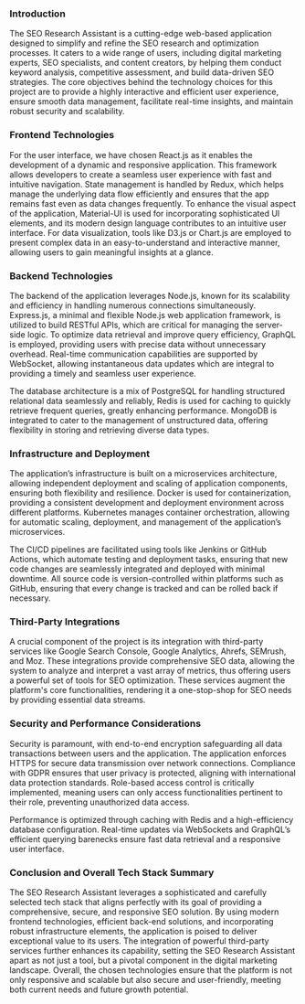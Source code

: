 ### Introduction

The SEO Research Assistant is a cutting-edge web-based application designed to simplify and refine the SEO research and optimization processes. It caters to a wide range of users, including digital marketing experts, SEO specialists, and content creators, by helping them conduct keyword analysis, competitive assessment, and build data-driven SEO strategies. The core objectives behind the technology choices for this project are to provide a highly interactive and efficient user experience, ensure smooth data management, facilitate real-time insights, and maintain robust security and scalability.

### Frontend Technologies

For the user interface, we have chosen React.js as it enables the development of a dynamic and responsive application. This framework allows developers to create a seamless user experience with fast and intuitive navigation. State management is handled by Redux, which helps manage the underlying data flow efficiently and ensures that the app remains fast even as data changes frequently. To enhance the visual aspect of the application, Material-UI is used for incorporating sophisticated UI elements, and its modern design language contributes to an intuitive user interface. For data visualization, tools like D3.js or Chart.js are employed to present complex data in an easy-to-understand and interactive manner, allowing users to gain meaningful insights at a glance.

### Backend Technologies

The backend of the application leverages Node.js, known for its scalability and efficiency in handling numerous connections simultaneously. Express.js, a minimal and flexible Node.js web application framework, is utilized to build RESTful APIs, which are critical for managing the server-side logic. To optimize data retrieval and improve query efficiency, GraphQL is employed, providing users with precise data without unnecessary overhead. Real-time communication capabilities are supported by WebSocket, allowing instantaneous data updates which are integral to providing a timely and seamless user experience.

The database architecture is a mix of PostgreSQL for handling structured relational data seamlessly and reliably, Redis is used for caching to quickly retrieve frequent queries, greatly enhancing performance. MongoDB is integrated to cater to the management of unstructured data, offering flexibility in storing and retrieving diverse data types.

### Infrastructure and Deployment

The application’s infrastructure is built on a microservices architecture, allowing independent deployment and scaling of application components, ensuring both flexibility and resilience. Docker is used for containerization, providing a consistent development and deployment environment across different platforms. Kubernetes manages container orchestration, allowing for automatic scaling, deployment, and management of the application’s microservices.

The CI/CD pipelines are facilitated using tools like Jenkins or GitHub Actions, which automate testing and deployment tasks, ensuring that new code changes are seamlessly integrated and deployed with minimal downtime. All source code is version-controlled within platforms such as GitHub, ensuring that every change is tracked and can be rolled back if necessary.

### Third-Party Integrations

A crucial component of the project is its integration with third-party services like Google Search Console, Google Analytics, Ahrefs, SEMrush, and Moz. These integrations provide comprehensive SEO data, allowing the system to analyze and interpret a vast array of metrics, thus offering users a powerful set of tools for SEO optimization. These services augment the platform's core functionalities, rendering it a one-stop-shop for SEO needs by providing essential data streams.

### Security and Performance Considerations

Security is paramount, with end-to-end encryption safeguarding all data transactions between users and the application. The application enforces HTTPS for secure data transmission over network connections. Compliance with GDPR ensures that user privacy is protected, aligning with international data protection standards. Role-based access control is critically implemented, meaning users can only access functionalities pertinent to their role, preventing unauthorized data access.

Performance is optimized through caching with Redis and a high-efficiency database configuration. Real-time updates via WebSockets and GraphQL’s efficient querying barenecks ensure fast data retrieval and a responsive user interface.

### Conclusion and Overall Tech Stack Summary

The SEO Research Assistant leverages a sophisticated and carefully selected tech stack that aligns perfectly with its goal of providing a comprehensive, secure, and responsive SEO solution. By using modern frontend technologies, efficient back-end solutions, and incorporating robust infrastructure elements, the application is poised to deliver exceptional value to its users. The integration of powerful third-party services further enhances its capability, setting the SEO Research Assistant apart as not just a tool, but a pivotal component in the digital marketing landscape. Overall, the chosen technologies ensure that the platform is not only responsive and scalable but also secure and user-friendly, meeting both current needs and future growth potential.
